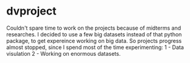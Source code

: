 # dvproject
Couldn't spare time to work on the projects because of midterms and researches.
I decided to use a few big datasets instead of that python package, to get expereince working on big data.
So projects progress almost stopped, since I spend most of the time experimenting:
1 - Data visulation
2 - Working on enormous datasets.
